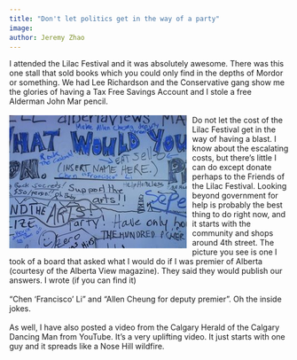 ```yaml
---
title: "Don't let politics get in the way of a party"
image:
author: Jeremy Zhao
---
```

<p>I attended the Lilac Festival and it was absolutely awesome. There was this one stall that sold books which you could only find in the depths of Mordor or something. We had Lee Richardson and the Conservative gang show me the glories of having a Tax Free Savings Account and I stole a free Alderman John Mar pencil.<br /><!-- pagebreak --><br /><a href="http://3.bp.blogspot.com/_NflgW7tnbxg/SibFD2jbVSI/AAAAAAAAAC4/_-JDa_NrNb4/s1600-h/DSC00399.JPG"><img id="BLOGGER_PHOTO_ID_5343174677896058146" style="margin: 0pt 10px 10px 0pt; float: left; cursor: pointer; width: 320px; height: 240px;" src="../file/post/dont_let_politics_get_in_the_way_of_a_party/dsc00399.jpg" border="0" alt="" /></a>Do not let the cost of the Lilac Festival get in the way of having a blast. I know about the escalating costs, but there&rsquo;s little I can do except donate perhaps to the Friends of the Lilac Festival. Looking beyond government for help is probably the best thing to do right now, and it starts with the community and shops around 4th street. The picture you see is one I took of a board that asked what I would do if I was premier of Alberta (courtesy of the Alberta View magazine). They said they would publish our answers. I wrote (if you can find it)<br /><br /><span>&ldquo;Chen &lsquo;Francisco&rsquo; Li&rdquo; and &ldquo;Allen Cheung for deputy premier&rdquo;.</span> Oh the inside jokes.<br /><br />As well, I have also posted a video from the Calgary Herald of the Calgary Dancing Man from YouTube. It&rsquo;s a very uplifting video. It just starts with one guy and it spreads like a Nose Hill wildfire.</p>
<p>&nbsp;</p>
<div>
<object width="425" height="350" data="http://www.youtube.com/v/Frd0CPYuZgU&amp;eurl" type="application/x-shockwave-flash">
<param name="src" value="http://www.youtube.com/v/Frd0CPYuZgU&amp;eurl" />
</object>

